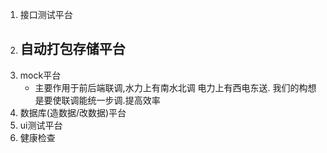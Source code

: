 1. 接口测试平台
2. 自动打包存储平台
    - 
3. mock平台
    - 主要作用于前后端联调,水力上有南水北调 电力上有西电东送. 我们的构想是要使联调能统一步调.提高效率
4. 数据库(造数据/改数据)平台
5. ui测试平台
6. 健康检查